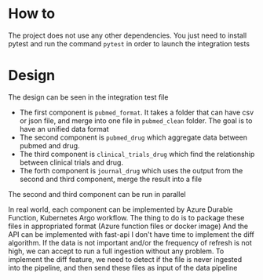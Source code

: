# How to
The project does not use any other dependencies. You just need to install pytest and run the command `pytest`
in order to launch the integration tests

# Design
The design can be seen in the integration test file

* The first component is `pubmed_format`. It takes a folder that can have csv or json file, and merge into
one file in `pubmed_clean` folder. The goal is to have an unified data format
* The second component is `pubmed_drug` which aggregate data between pubmed and drug.
* The third component is `clinical_trials_drug` which find the relationship between clinical trials and drug.
* The forth component is `journal_drug` which uses the output from the second and third component, merge the result
into a file

The second and third component can be run in parallel

In real world, each component can be implemented by Azure Durable Function, Kubernetes Argo workflow.
The thing to do is to package these files in appropriated format (Azure function files or docker image)
And the API can be implemented with fast-api
I don't have time to implement the diff algorithm. If the data is not important and/or the frequency of refresh
is not high, we can accept to run a full ingestion without any problem. To implement the diff feature, we need to detect
if the file is never ingested into the pipeline, and then send these files as input of the data pipeline
